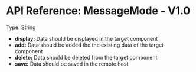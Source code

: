 # API Reference: MessageMode - V1.0

Type: String

- **display:** Data should be displayed in the target component
- **add:** Data should be added the the existing data of the target component
- **delete:** Data should be deleted from the target component
- **save:** Data should be saved in the remote host